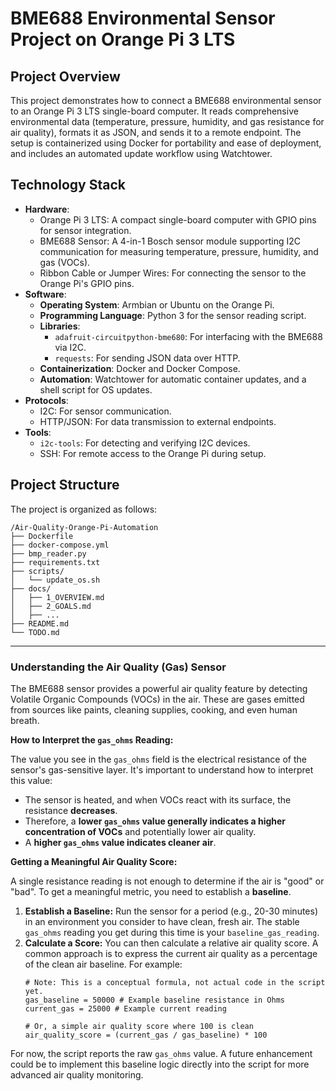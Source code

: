 # BME688 Environmental Sensor Project on Orange Pi 3 LTS

## Project Overview
This project demonstrates how to connect a BME688 environmental sensor to an Orange Pi 3 LTS single-board computer. It reads comprehensive environmental data (temperature, pressure, humidity, and gas resistance for air quality), formats it as JSON, and sends it to a remote endpoint. The setup is containerized using Docker for portability and ease of deployment, and includes an automated update workflow using Watchtower.

## Technology Stack
- **Hardware**:
  - Orange Pi 3 LTS: A compact single-board computer with GPIO pins for sensor integration.
  - BME688 Sensor: A 4-in-1 Bosch sensor module supporting I2C communication for measuring temperature, pressure, humidity, and gas (VOCs).
  - Ribbon Cable or Jumper Wires: For connecting the sensor to the Orange Pi's GPIO pins.
- **Software**:
  - **Operating System**: Armbian or Ubuntu on the Orange Pi.
  - **Programming Language**: Python 3 for the sensor reading script.
  - **Libraries**:
    - `adafruit-circuitpython-bme680`: For interfacing with the BME688 via I2C.
    - `requests`: For sending JSON data over HTTP.
  - **Containerization**: Docker and Docker Compose.
  - **Automation**: Watchtower for automatic container updates, and a shell script for OS updates.
- **Protocols**:
  - I2C: For sensor communication.
  - HTTP/JSON: For data transmission to external endpoints.
- **Tools**:
  - `i2c-tools`: For detecting and verifying I2C devices.
  - SSH: For remote access to the Orange Pi during setup.

## Project Structure
The project is organized as follows:

```
/Air-Quality-Orange-Pi-Automation
├── Dockerfile
├── docker-compose.yml
├── bmp_reader.py
├── requirements.txt
├── scripts/
│   └── update_os.sh
├── docs/
│   ├── 1_OVERVIEW.md
│   ├── 2_GOALS.md
│   ├── ...
├── README.md
└── TODO.md
```

---

### Understanding the Air Quality (Gas) Sensor

The BME688 sensor provides a powerful air quality feature by detecting Volatile Organic Compounds (VOCs) in the air. These are gases emitted from sources like paints, cleaning supplies, cooking, and even human breath.

**How to Interpret the `gas_ohms` Reading:**

The value you see in the `gas_ohms` field is the electrical resistance of the sensor's gas-sensitive layer. It's important to understand how to interpret this value:

-   The sensor is heated, and when VOCs react with its surface, the resistance **decreases**.
-   Therefore, a **lower `gas_ohms` value generally indicates a higher concentration of VOCs** and potentially lower air quality.
-   A **higher `gas_ohms` value indicates cleaner air**.

**Getting a Meaningful Air Quality Score:**

A single resistance reading is not enough to determine if the air is "good" or "bad". To get a meaningful metric, you need to establish a **baseline**.

1.  **Establish a Baseline:** Run the sensor for a period (e.g., 20-30 minutes) in an environment you consider to have clean, fresh air. The stable `gas_ohms` reading you get during this time is your `baseline_gas_reading`.
2.  **Calculate a Score:** You can then calculate a relative air quality score. A common approach is to express the current air quality as a percentage of the clean air baseline. For example:
    ```
    # Note: This is a conceptual formula, not actual code in the script yet.
    gas_baseline = 50000 # Example baseline resistance in Ohms
    current_gas = 25000 # Example current reading

    # Or, a simple air quality score where 100 is clean
    air_quality_score = (current_gas / gas_baseline) * 100
    ```

For now, the script reports the raw `gas_ohms` value. A future enhancement could be to implement this baseline logic directly into the script for more advanced air quality monitoring.